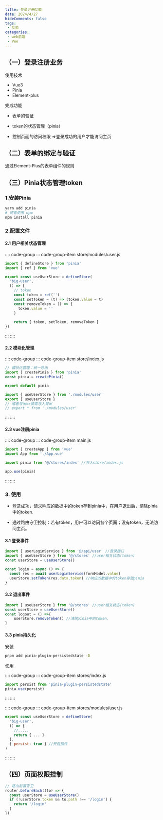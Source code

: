```yaml
---
title: 登录注册功能
date: 2024/4/27
hideComments: false
tags:
 - 功能
categories:
 - web前端
 - Vue
---
```

## （一）登录注册业务

使用技术

+ Vue3
+ Pinia
+ Element-plus

完成功能

+ 表单的验证
+ token的状态管理（pinia）

+ 控制页面的访问权限 =>登录成功的用户才能访问主页

## （二）表单的绑定与验证

通过Element-Plus的表单组件的规则

## （三）Pinia状态管理token

### 1.安装Pinia
```bash
yarn add pinia
# 或者使用 npm
npm install pinia
```

### 2.配置文件

#### 2.1 用户相关状态管理



:::: code-group
::: code-group-item store/modules/user.js
```javascript
import { defineStore } from 'pinia'
import { ref } from 'vue'

export const useUserStore = defineStore(
  'big-user',
  () => {
    // token
    const token = ref('')
    const setToken = (t) => (token.value = t)
    const removeToken = () => {
      token.value = ''
    }
   
    return { token, setToken, removeToken }
})

```
:::
::::
#### 2.2 模块化管理

:::: code-group
::: code-group-item store/index.js
```javascript
// 模块化管理：统一导出
import { createPinia } from 'pinia'
const pinia = createPinia()

export default pinia

import { useUserStore } from './modules/user'
export { useUserStore }
// 或者导出=>按需导入导出
// export * from './modules/user'
```
:::
:::: 
#### 2.3 vue注册pinia

:::: code-group
::: code-group-item main.js
```javascript
import { createApp } from 'vue'
import App from './App.vue'

import pinia from '@/stores/index' //导入store/index.js

app.use(pinia)
```
::: 
:::: 

### 3. 使用

+ 登录成功，请求响应的数据中的token存到pinia中，在用户退出后，清除pinia中的token.

+ 通过路由守卫控制：若有token，用户可以访问各个页面；没有token，无法访问主页。

#### 3.1 登录事件

```javascript
import { userLoginService } from '@/api/user' //登录接口
import { useUserStore } from '@/stores' //user相关状态(token)
const userStore = useUserStore()

const login = async () => {
  const res = await userLoginService(formModel.value)
  userStore.setToken(res.data.token) //响应的数据中的token存到pinia
}
```

#### 3.2 退出事件

```javascript
import { useUserStore } from '@/stores' //user相关状态(token)
const userStore = useUserStore()
const logout = () =>{
    userStore.removeToken() //清除pinia中的token.
}
```

#### 3.3 pinia持久化

安装

```bash
pnpm add pinia-plugin-persistedstate -D
```

使用


:::: code-group
::: code-group-item stores/index.js
```javascript
import persist from 'pinia-plugin-persistedstate'
pinia.use(persist)
```
:::
::::

:::: code-group
::: code-group-item stores/modules/user.js
```javascript
export const useUserStore = defineStore(
  'big-user',
  () => {
    //.....
    return { ... }
  },
  { persist: true } //开启插件
)
```
:::
::::

## （四）页面权限控制

```javascript
// 路由前置守卫
router.beforeEach((to) => {
  const userStore = useUserStore()
  if (!userStore.token && to.path !== '/login') {
    return '/login'
  }
})
```

